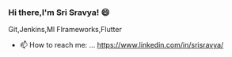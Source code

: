 ### Hi there,I'm Sri Sravya! 😄

<!--
**SriSravyaN/SriSravyaN** is a ✨ _special_ ✨ repository because its `README.md` (this file) appears on your GitHub profile.

###About me 
I am a proactive ,enthusiastic and curious girl 🌸
I always loved learning and understanding,exploring new things, new technologies .

The very first technology I was into is machine learning and
It has been a game changer to me!🌝
In this pandemic,my thirst for learning has taken a step forward and
I'm now familiar and experienced with DevOps,Hybrid Cloud computing,AndroidApp Development and Automation with Devops Ansible.


Along with the Curiousity I've for tech, I'm also a constructive critic,social,empowering and a team player with capability of wearing multi hats adds on a equal weightage.😇

My Tech Stack :

--> Git,Jenkins,Ml Flrameworks,Flutter



- 📫 How to reach me: ...
https://www.linkedin.com/in/srisravya/


